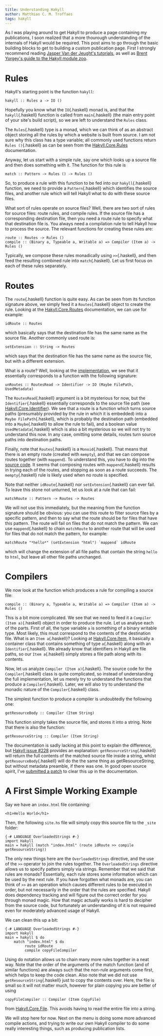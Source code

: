 ```yaml
---
title: Understanding Hakyll
author: Matthias C. M. Troffaes
tags: hakyll
---
```


As I was playing around to get Hakyll to produce a page containing my
publications, I soon realized that a more thourough understanding of
the internals of Hakyll would be required. This post aims to go
through the basic building blocks to get to building a custom
publication page. First I strongly recommend reading
[Jasper Van der Jeught's tutorials](http://jaspervdj.be/hakyll/tutorials.html),
as well as
[Brent Yorgey's guide to the Hakyll module zoo](http://jaspervdj.be/hakyll/tutorials/a-guide-to-the-hakyll-module-zoo.html).

Rules
=====

Hakyll's starting point is the function `hakyll`:

``` {.sourceCode .haskell}
hakyll :: Rules a -> IO ()
```

Hopefully you know what the `IO`{.haskell} monad is, and that the
`hakyll`{.haskell} function is called from `main`{.haskell} (the main
entry point of your site's build script), so we are left to understand
the `Rules` class.

The `Rules`{.haskell} type is a monad, which we can think of as an
abstract object storing all the rules by which a website is built from
source. I am not sure why this class has a type variable; all commonly
used functions return `Rules ()`{.haskell}
as can be seen from the
[Hakyll.Core.Rules](http://jaspervdj.be/hakyll/reference/Hakyll-Core-Rules.html)
documentation.

Anyway, let us start with a simple rule, say one which looks up a source file
and then does something with it. The function for this rule is

``` {.sourceCode .haskell}
match :: Pattern -> Rules () -> Rules ()
```

So, to produce a rule with this function to be fed into our
`hakyll`{.haskell} function, we need to provide a `Pattern`{.haskell}
which identifies the source files, and another rule which will tell
Hakyll what to do with these source files.

What sort of rules operate on source files? Well, there are two sort
of rules for source files: route rules, and compile rules. If the
source file has a corresponding destination file, then you need a
route rule to specify what that destination file is.  You always need
a compilation rule to tell Hakyll how to process the source.
The relevant functions for creating these rules are:

``` {.sourceCode .haskell}
route :: Routes -> Rules ()
compile :: (Binary a, Typeable a, Writable a) => Compiler (Item a) -> Rules () 
```

Typically, we compose these rules monadically using `>>`{.haskell},
and then feed the resulting combined rule into `match`{.haskell}.
Let us first focus on each of these rules separately.

Routes
======

The `route`{.haskell} function is quite easy.
As can be seen from its function signature above,
we simply feed it a `Routes`{.haskell} object to create the rule.
Looking at the
[Hakyll.Core.Routes](http://jaspervdj.be/hakyll/reference/Hakyll-Core-Routes.html)
documentation, we can use for example:

``` {.sourceCode .haskell}
idRoute :: Routes
```

which basically says that the destination file has the same name as
the source file. Another commonly used route is:

``` {.sourceCode .haskell}
setExtension :: String -> Routes
```

which says that the destination file has the same name as the source file,
but with a different extension.

What is a route? Well, looking at the
[implementation](http://jaspervdj.be/hakyll/reference/src/Hakyll-Core-Routes.html#Routes),
we see that it essentially corresponds to a function with the
following signature:

``` {.sourceCode .haskell}
unRoutes :: RoutesRead -> Identifier -> IO (Maybe FilePath, UsedMetadata)
```

The `RoutesRead`{.haskell} argument is a bit mysterious for now, but
the `Identifier`{.haskell} essentially corresponds to the source file
path (see
[Hakyll.Core.Identifier](http://jaspervdj.be/hakyll/reference/Hakyll-Core-Identifier.html)).
We see that a route is a function which turns source paths (presumably
provided by the rule in which it is embedded) into a `Maybe
FilePath`{.haskell}, which is probably the destination path (embedded
into a `Maybe`{.haskell} to allow the rule to fail), and a boolean
value `UsedMetadata`{.haskell} which is also a bit mysterious so we
will not try to understand this now. In any case, omitting some
details, routes turn source paths into destination paths.

Finally, note that `Routes`{.haskell} is a `Monoid`{.haskell}.  That
means that there is an empty route (created with `mempty`), and that
we can compose routes together (with `mappend`).  To understand this,
you have to dig into the [source
code](http://jaspervdj.be/hakyll/reference/src/Hakyll-Core-Routes.html#instance%20Monoid%20Routes).
It seems that composing routes with `mappend`{.haskell} results in
trying each of the routes, and stopping as soon as a route succeeds.
The `mempty`{.haskell} rule is likely used
when no route is specified.

Note that neither `idRoute`{.haskell} nor `setExtension`{.haskell} can
ever fail. To leave this stone not unturned,
let us look at a rule that can fail:

``` {.sourceCode .haskell}
matchRoute :: Pattern -> Routes -> Routes
```

We will not use this immediately, but the meaning from the function
signature should be obvious: you can use this route
to filter source files by a specific pattern, and then to say what the route
should be for files that have this pattern. The route will fail
on files that do not match the pattern. We can use `mappend`{.haskell}
to chain `matchRoute` to another route that will be used for files that
do not match the pattern, for example:

``` {.sourceCode .haskell}
matchRoute "*hello*" (setExtension "html") `mappend` idRoute
```

which will change the extension of all file paths that contain the
string `hello` to `html`, but leave all other file paths unchanged.

Compilers
=========

We now look at the function which produces a rule for compiling a source file:

``` {.sourceCode .haskell}
compile :: (Binary a, Typeable a, Writable a) => Compiler (Item a) -> Rules () 
```

This is a bit more complicated.
We see that we need to feed it a `Compiler (Item a)`{.haskell} object
in order to produce the rule. Let us analyse each of the parts.
First of all, the type variable `a` is something of a binary writable type.
Most likely, this must correspond to the contents of the destination file.
What is an `Item a`{.haskell}?
Looking at
[Hakyll.Core.Item](http://jaspervdj.be/hakyll/reference/Hakyll-Core-Item.html),
it basically a container class that contains something of type `a`{.haskell}
along with an `Identifier`{.haskell}.
We already know that identifiers in Hakyll are file paths,
so our `Item a`{.haskell} simply stores a file path along with its contents.

Now, let us analyze `Compiler (Item a)`{.haskell}. The source code for
the `Compiler`{.haskell} class is quite complicated, so instead of
understanding the full implementation, let us merely try to understand
the functions that produce a `Compiler`{.haskell}.  Later, we will also try
to understand the monadic nature of the `Compiler`{.haskell} class.

The simplest function to produce a compiler is undoubtedly the
following one:

``` {.sourceCode .haskell}
getResourceBody :: Compiler (Item String)
```

This function simply takes the source file, and stores it into a string.
Note that there is also the function:

``` {.sourceCode .haskell}
getResourceString :: Compiler (Item String)
```

The documentation is sadly lacking at this point to explain the
difference, but
[Hakyll issue #228](https://github.com/jaspervdj/hakyll/issues/228)
provides an explanation: `getResourceString`{.haskell} will return the
full contents of the matched source file inside a string, whilst
`getResourceBody`{.haskell} will do the the same thing as
getResourceString, but without metadata preamble, if there was one.
In good open source spirit, I've [submitted a
patch](https://github.com/jaspervdj/hakyll/pull/354) to clear this up
in the documentation.

A First Simple Working Example
==============================

Say we have an `index.html` file containing:

``` {.sourceCode .html}
<h1>Hello World</h1>
```

Then, the following `site.hs` file will simply copy this source file
to the `_site` folder:

``` {.sourceCode .haskell}
{-# LANGUAGE OverloadedStrings #-}
import Hakyll
main = hakyll (match "index.html" (route idRoute >> compile getResourceString))
```

The only new things here are
the `OverloadedStrings` directive, and
the use of the `>>` operator to join the rules together.
The `OverloadedStrings` directive allows us to specify patters simply
via strings. Remember that we said that rules are monads? Essentially,
each rule stores some information which can be used by the next rule.
If you have forgotten what monads are, you can think of `>>` as an
operation which causes different rules to be executed in order,
but not necessarily in the order that the rules are specified.
Hakyll does dependency tracking and will figure out the correct order for you
through monad magic.
How that magic actually works is hard to decipher from the source code,
but fortunately an understanding of it is not required
even for moderately advanced usage of Hakyll.

We can clean this up a bit:

``` {.sourceCode .haskell}
{-# LANGUAGE OverloadedStrings #-}
import Hakyll
main = hakyll $ do
    match "index.html" $ do
         route idRoute
         compile copyFileCompiler
```

Using do notation allows us to chain many more rules together in a neat way.
Note that the order of the arguments of the match function (and of
similar functions) are always such that the non-rule arguments come
first, which helps to keep the code clean.
Also note that we did not use `getResourceString`{.haskell} just to copy
the contents over. Here, the file is small so it will not matter much,
however for plain copying you are better of using

``` {.sourceCode .haskell}
copyFileCompiler :: Compiler (Item CopyFile) 
```

from [Hakyll.Core.File](http://jaspervdj.be/hakyll/reference/Hakyll-Core-File.html).
This avoids having to read the entire file into a string.

We will stop here for now. Next on the menu is doing some more
advanced compile actions, and trying to write our own Hakyll compiler
to do some really interesting things, such as producing publication lists.
